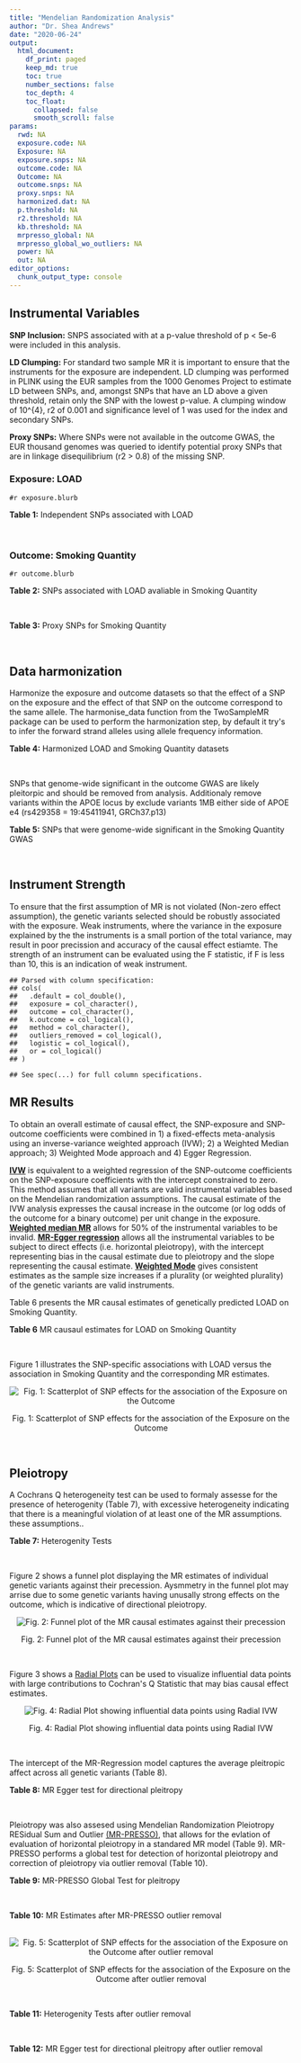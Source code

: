 ```yaml
---
title: "Mendelian Randomization Analysis"
author: "Dr. Shea Andrews"
date: "2020-06-24"
output:
  html_document:
    df_print: paged
    keep_md: true
    toc: true
    number_sections: false
    toc_depth: 4
    toc_float:
      collapsed: false
      smooth_scroll: false
params:
  rwd: NA
  exposure.code: NA
  Exposure: NA
  exposure.snps: NA
  outcome.code: NA
  Outcome: NA
  outcome.snps: NA
  proxy.snps: NA
  harmonized.dat: NA
  p.threshold: NA
  r2.threshold: NA
  kb.threshold: NA
  mrpresso_global: NA
  mrpresso_global_wo_outliers: NA
  power: NA
  out: NA
editor_options:
  chunk_output_type: console
---
```







## Instrumental Variables
**SNP Inclusion:** SNPS associated with at a p-value threshold of p < 5e-6 were included in this analysis.
<br>

**LD Clumping:** For standard two sample MR it is important to ensure that the instruments for the exposure are independent. LD clumping was performed in PLINK using the EUR samples from the 1000 Genomes Project to estimate LD between SNPs, and, amongst SNPs that have an LD above a given threshold, retain only the SNP with the lowest p-value. A clumping window of 10^{4}, r2 of 0.001 and significance level of 1 was used for the index and secondary SNPs.
<br>

**Proxy SNPs:** Where SNPs were not available in the outcome GWAS, the EUR thousand genomes was queried to identify potential proxy SNPs that are in linkage disequilibrium (r2 > 0.8) of the missing SNP.
<br>

### Exposure: LOAD
`#r exposure.blurb`
<br>

**Table 1:** Independent SNPs associated with LOAD
<div data-pagedtable="false">
  <script data-pagedtable-source type="application/json">
{"columns":[{"label":["SNP"],"name":[1],"type":["chr"],"align":["left"]},{"label":["CHROM"],"name":[2],"type":["dbl"],"align":["right"]},{"label":["POS"],"name":[3],"type":["dbl"],"align":["right"]},{"label":["REF"],"name":[4],"type":["chr"],"align":["left"]},{"label":["ALT"],"name":[5],"type":["chr"],"align":["left"]},{"label":["AF"],"name":[6],"type":["dbl"],"align":["right"]},{"label":["BETA"],"name":[7],"type":["dbl"],"align":["right"]},{"label":["SE"],"name":[8],"type":["dbl"],"align":["right"]},{"label":["Z"],"name":[9],"type":["dbl"],"align":["right"]},{"label":["P"],"name":[10],"type":["dbl"],"align":["right"]},{"label":["N"],"name":[11],"type":["dbl"],"align":["right"]},{"label":["TRAIT"],"name":[12],"type":["chr"],"align":["left"]}],"data":[{"1":"rs679515","2":"1","3":"207750568","4":"T","5":"C","6":"0.8126","7":"-0.1508","8":"0.0183","9":"-8.240440","10":"1.555000e-16","11":"63926","12":"LOAD"},{"1":"rs7584040","2":"2","3":"127863224","4":"C","5":"T","6":"0.2261","7":"0.0862","8":"0.0172","9":"5.011628","10":"5.341000e-07","11":"63926","12":"LOAD"},{"1":"rs6733839","2":"2","3":"127892810","4":"C","5":"T","6":"0.4067","7":"0.1693","8":"0.0154","9":"10.993506","10":"4.022000e-28","11":"63926","12":"LOAD"},{"1":"rs35695568","2":"2","3":"186794162","4":"G","5":"T","6":"0.0922","7":"0.1152","8":"0.0247","9":"4.663968","10":"3.200000e-06","11":"63926","12":"LOAD"},{"1":"rs10933431","2":"2","3":"233981912","4":"G","5":"C","6":"0.7774","7":"0.1001","8":"0.0194","9":"5.159794","10":"2.552000e-07","11":"63926","12":"LOAD"},{"1":"rs6805148","2":"3","3":"45101639","4":"A","5":"C","6":"0.0864","7":"-0.1293","8":"0.0257","9":"-5.031130","10":"4.774000e-07","11":"63926","12":"LOAD"},{"1":"rs28660482","2":"4","3":"66245059","4":"T","5":"A","6":"0.0243","7":"0.2220","8":"0.0475","9":"4.673684","10":"2.900000e-06","11":"63926","12":"LOAD"},{"1":"rs6822989","2":"4","3":"104176240","4":"C","5":"T","6":"0.0082","7":"0.4361","8":"0.0940","9":"4.639362","10":"3.487000e-06","11":"63926","12":"LOAD"},{"1":"rs35868327","2":"5","3":"52665230","4":"T","5":"A","6":"0.0132","7":"-0.3753","8":"0.0760","9":"-4.938158","10":"7.796000e-07","11":"63926","12":"LOAD"},{"1":"rs11168036","2":"5","3":"139707439","4":"T","5":"G","6":"0.5033","7":"-0.0754","8":"0.0143","9":"-5.272730","10":"1.432000e-07","11":"63926","12":"LOAD"},{"1":"rs34665982","2":"6","3":"32560306","4":"T","5":"C","6":"0.5213","7":"-0.0967","8":"0.0166","9":"-5.825300","10":"5.798000e-09","11":"63926","12":"LOAD"},{"1":"rs114812713","2":"6","3":"41034000","4":"G","5":"C","6":"0.0301","7":"0.2980","8":"0.0431","9":"6.914153","10":"4.467000e-12","11":"63926","12":"LOAD"},{"1":"rs1385742","2":"6","3":"47595155","4":"A","5":"T","6":"0.6344","7":"-0.0876","8":"0.0157","9":"-5.579620","10":"2.232000e-08","11":"63926","12":"LOAD"},{"1":"rs143429938","2":"7","3":"33721795","4":"C","5":"T","6":"0.0211","7":"0.3535","8":"0.0769","9":"4.596879","10":"4.253000e-06","11":"63926","12":"LOAD"},{"1":"rs9649710","2":"7","3":"50322832","4":"A","5":"G","6":"0.6331","7":"0.0676","8":"0.0148","9":"4.567570","10":"4.794000e-06","11":"63926","12":"LOAD"},{"1":"rs117240937","2":"7","3":"127426090","4":"G","5":"A","6":"0.0173","7":"-0.3122","8":"0.0672","9":"-4.645833","10":"3.350000e-06","11":"63926","12":"LOAD"},{"1":"rs11767557","2":"7","3":"143109139","4":"T","5":"C","6":"0.1968","7":"-0.1028","8":"0.0182","9":"-5.648350","10":"1.561000e-08","11":"63926","12":"LOAD"},{"1":"rs73223431","2":"8","3":"27219987","4":"C","5":"T","6":"0.3669","7":"0.0936","8":"0.0153","9":"6.117647","10":"8.342000e-10","11":"63926","12":"LOAD"},{"1":"rs867230","2":"8","3":"27468503","4":"C","5":"A","6":"0.6029","7":"0.1333","8":"0.0158","9":"8.436709","10":"3.492000e-17","11":"63926","12":"LOAD"},{"1":"rs13252043","2":"8","3":"71551628","4":"C","5":"T","6":"0.0984","7":"0.1140","8":"0.0237","9":"4.810127","10":"1.570000e-06","11":"63926","12":"LOAD"},{"1":"rs6559689","2":"9","3":"85450616","4":"C","5":"T","6":"0.0504","7":"0.1585","8":"0.0335","9":"4.731343","10":"2.169000e-06","11":"63926","12":"LOAD"},{"1":"rs12416487","2":"10","3":"11721057","4":"A","5":"T","6":"0.6519","7":"0.0850","8":"0.0154","9":"5.519480","10":"3.417000e-08","11":"63926","12":"LOAD"},{"1":"rs3740688","2":"11","3":"47380340","4":"G","5":"T","6":"0.5524","7":"0.0935","8":"0.0144","9":"6.493056","10":"9.702000e-11","11":"63926","12":"LOAD"},{"1":"rs1582763","2":"11","3":"60021948","4":"G","5":"A","6":"0.3729","7":"-0.1232","8":"0.0149","9":"-8.268456","10":"1.186000e-16","11":"63926","12":"LOAD"},{"1":"rs3851179","2":"11","3":"85868640","4":"T","5":"C","6":"0.6410","7":"0.1198","8":"0.0148","9":"8.094590","10":"5.809000e-16","11":"63926","12":"LOAD"},{"1":"rs11218343","2":"11","3":"121435587","4":"T","5":"C","6":"0.0401","7":"-0.2053","8":"0.0369","9":"-5.563690","10":"2.633000e-08","11":"63926","12":"LOAD"},{"1":"rs9787911","2":"11","3":"131769402","4":"T","5":"C","6":"0.4249","7":"0.0662","8":"0.0144","9":"4.597220","10":"4.386000e-06","11":"63926","12":"LOAD"},{"1":"rs117394726","2":"12","3":"127222883","4":"A","5":"C","6":"0.0400","7":"0.2193","8":"0.0465","9":"4.716130","10":"2.459000e-06","11":"63926","12":"LOAD"},{"1":"rs17125924","2":"14","3":"53391680","4":"A","5":"G","6":"0.0926","7":"0.1222","8":"0.0246","9":"4.967480","10":"6.621000e-07","11":"63926","12":"LOAD"},{"1":"rs12590654","2":"14","3":"92938855","4":"G","5":"A","6":"0.3353","7":"-0.0906","8":"0.0157","9":"-5.770701","10":"8.729000e-09","11":"63926","12":"LOAD"},{"1":"rs383902","2":"15","3":"59034174","4":"C","5":"T","6":"0.3274","7":"-0.0698","8":"0.0151","9":"-4.622517","10":"3.812000e-06","11":"63926","12":"LOAD"},{"1":"rs28588186","2":"16","3":"19910313","4":"C","5":"G","6":"0.1981","7":"-0.0880","8":"0.0181","9":"-4.861880","10":"1.115000e-06","11":"63926","12":"LOAD"},{"1":"rs62039712","2":"16","3":"79355857","4":"G","5":"A","6":"0.1158","7":"0.1528","8":"0.0288","9":"5.305556","10":"1.171000e-07","11":"63926","12":"LOAD"},{"1":"rs34971488","2":"16","3":"81779775","4":"G","5":"A","6":"0.2205","7":"0.0940","8":"0.0198","9":"4.747475","10":"2.067000e-06","11":"63926","12":"LOAD"},{"1":"rs2632516","2":"17","3":"56409089","4":"G","5":"C","6":"0.4402","7":"-0.0748","8":"0.0147","9":"-5.088435","10":"3.671000e-07","11":"63926","12":"LOAD"},{"1":"rs12151021","2":"19","3":"1050874","4":"A","5":"G","6":"0.6753","7":"-0.1071","8":"0.0169","9":"-6.337280","10":"2.562000e-10","11":"63926","12":"LOAD"},{"1":"rs8111708","2":"19","3":"18558876","4":"A","5":"G","6":"0.3427","7":"0.0696","8":"0.0151","9":"4.609270","10":"3.946000e-06","11":"63926","12":"LOAD"},{"1":"rs111358663","2":"19","3":"45196958","4":"T","5":"A","6":"0.0111","7":"-0.5369","8":"0.0795","9":"-6.753459","10":"1.436000e-11","11":"63926","12":"LOAD"},{"1":"rs4803765","2":"19","3":"45358448","4":"C","5":"T","6":"0.0243","7":"0.7165","8":"0.0610","9":"11.745902","10":"7.131000e-32","11":"63926","12":"LOAD"},{"1":"rs12972156","2":"19","3":"45387459","4":"C","5":"G","6":"0.2027","7":"0.9653","8":"0.0189","9":"51.074100","10":"2.225074e-308","11":"63926","12":"LOAD"},{"1":"rs117310449","2":"19","3":"45393516","4":"C","5":"T","6":"0.0130","7":"0.9879","8":"0.0691","9":"14.296671","10":"2.275000e-46","11":"63926","12":"LOAD"},{"1":"rs73033507","2":"19","3":"45431403","4":"C","5":"T","6":"0.0239","7":"-0.3620","8":"0.0657","9":"-5.509893","10":"3.646000e-08","11":"63926","12":"LOAD"},{"1":"rs114533385","2":"19","3":"45436753","4":"C","5":"T","6":"0.0210","7":"0.8281","8":"0.0661","9":"12.527988","10":"5.434000e-36","11":"63926","12":"LOAD"},{"1":"rs118004808","2":"19","3":"45439498","4":"C","5":"T","6":"0.0177","7":"-0.5523","8":"0.1015","9":"-5.441379","10":"5.274000e-08","11":"63926","12":"LOAD"},{"1":"rs139995984","2":"19","3":"45574482","4":"G","5":"C","6":"0.0155","7":"-0.5343","8":"0.0879","9":"-6.078498","10":"1.192000e-09","11":"63926","12":"LOAD"},{"1":"rs80182863","2":"19","3":"45653226","4":"C","5":"T","6":"0.0234","7":"0.2977","8":"0.0623","9":"4.778491","10":"1.750000e-06","11":"63926","12":"LOAD"},{"1":"rs6014724","2":"20","3":"54998544","4":"A","5":"G","6":"0.0920","7":"-0.1319","8":"0.0259","9":"-5.092660","10":"3.652000e-07","11":"63926","12":"LOAD"},{"1":"rs2830489","2":"21","3":"28148191","4":"C","5":"T","6":"0.2882","7":"-0.0837","8":"0.0162","9":"-5.166667","10":"2.422000e-07","11":"63926","12":"LOAD"},{"1":"rs138727474","2":"22","3":"21926584","4":"C","5":"T","6":"0.0269","7":"-0.2515","8":"0.0545","9":"-4.614679","10":"3.904000e-06","11":"63926","12":"LOAD"}],"options":{"columns":{"min":{},"max":[10]},"rows":{"min":[10],"max":[10]},"pages":{}}}
  </script>
</div>
<br>

### Outcome: Smoking Quantity
`#r outcome.blurb`
<br>

**Table 2:** SNPs associated with LOAD avaliable in Smoking Quantity
<div data-pagedtable="false">
  <script data-pagedtable-source type="application/json">
{"columns":[{"label":["SNP"],"name":[1],"type":["chr"],"align":["left"]},{"label":["CHROM"],"name":[2],"type":["dbl"],"align":["right"]},{"label":["POS"],"name":[3],"type":["dbl"],"align":["right"]},{"label":["REF"],"name":[4],"type":["chr"],"align":["left"]},{"label":["ALT"],"name":[5],"type":["chr"],"align":["left"]},{"label":["AF"],"name":[6],"type":["dbl"],"align":["right"]},{"label":["BETA"],"name":[7],"type":["dbl"],"align":["right"]},{"label":["SE"],"name":[8],"type":["dbl"],"align":["right"]},{"label":["Z"],"name":[9],"type":["dbl"],"align":["right"]},{"label":["P"],"name":[10],"type":["dbl"],"align":["right"]},{"label":["N"],"name":[11],"type":["dbl"],"align":["right"]},{"label":["TRAIT"],"name":[12],"type":["chr"],"align":["left"]}],"data":[{"1":"rs679515","2":"1","3":"207750568","4":"T","5":"C","6":"0.77687400","7":"9.154340e-04","8":"0.001727235","9":"0.530","10":"5.958e-01","11":"335394","12":"Cigarettes_Per_Day"},{"1":"rs7584040","2":"2","3":"127863224","4":"C","5":"T","6":"0.20790800","7":"1.296285e-03","8":"0.001721495","9":"0.753","10":"4.513e-01","11":"337334","12":"Cigarettes_Per_Day"},{"1":"rs6733839","2":"2","3":"127892810","4":"C","5":"T","6":"0.39480400","7":"1.879818e-04","8":"0.001724603","9":"0.109","10":"9.129e-01","11":"337334","12":"Cigarettes_Per_Day"},{"1":"rs35695568","2":"2","3":"186794162","4":"G","5":"T","6":"0.09880130","7":"1.763205e-03","8":"0.001725250","9":"1.022","10":"3.066e-01","11":"335553","12":"Cigarettes_Per_Day"},{"1":"rs10933431","2":"2","3":"233981912","4":"G","5":"C","6":"0.76053000","7":"2.016166e-03","8":"0.001720278","9":"1.172","10":"2.410e-01","11":"337334","12":"Cigarettes_Per_Day"},{"1":"rs6805148","2":"3","3":"45101639","4":"A","5":"C","6":"0.08409510","7":"-1.447550e-03","8":"0.001721221","9":"-0.841","10":"4.002e-01","11":"337334","12":"Cigarettes_Per_Day"},{"1":"rs28660482","2":"4","3":"66245059","4":"T","5":"A","6":"0.03339420","7":"-2.184423e-03","8":"0.001720018","9":"-1.270","10":"2.040e-01","11":"337334","12":"Cigarettes_Per_Day"},{"1":"rs6822989","2":"4","3":"104176240","4":"C","5":"T","6":"0.00435888","7":"3.117293e-03","8":"0.003689105","9":"0.845","10":"3.983e-01","11":"73380","12":"Cigarettes_Per_Day"},{"1":"rs35868327","2":"NA","3":"NA","4":"NA","5":"NA","6":"NA","7":"NA","8":"NA","9":"NA","10":"NA","11":"NA","12":"NA"},{"1":"rs11168036","2":"5","3":"139707439","4":"T","5":"G","6":"0.46130100","7":"2.450450e-03","8":"0.001719617","9":"1.425","10":"1.541e-01","11":"337334","12":"Cigarettes_Per_Day"},{"1":"rs34665982","2":"NA","3":"NA","4":"NA","5":"NA","6":"NA","7":"NA","8":"NA","9":"NA","10":"NA","11":"NA","12":"NA"},{"1":"rs114812713","2":"6","3":"41034000","4":"G","5":"C","6":"0.01853210","7":"1.330667e-03","8":"0.001721432","9":"0.773","10":"4.394e-01","11":"337334","12":"Cigarettes_Per_Day"},{"1":"rs1385742","2":"6","3":"47595155","4":"A","5":"T","6":"0.65556000","7":"2.352640e-03","8":"0.001719764","9":"1.368","10":"1.713e-01","11":"337334","12":"Cigarettes_Per_Day"},{"1":"rs143429938","2":"7","3":"33721795","4":"C","5":"T","6":"0.02530030","7":"-2.215322e-03","8":"0.001719970","9":"-1.288","10":"1.976e-01","11":"337334","12":"Cigarettes_Per_Day"},{"1":"rs9649710","2":"7","3":"50322832","4":"A","5":"G","6":"0.64184500","7":"2.851880e-03","8":"0.001719033","9":"1.659","10":"9.706e-02","11":"337334","12":"Cigarettes_Per_Day"},{"1":"rs117240937","2":"7","3":"127426090","4":"G","5":"A","6":"0.01136780","7":"6.272544e-04","8":"0.001966315","9":"0.319","10":"7.496e-01","11":"259124","12":"Cigarettes_Per_Day"},{"1":"rs11767557","2":"7","3":"143109139","4":"T","5":"C","6":"0.20315900","7":"-9.730040e-04","8":"0.001722130","9":"-0.565","10":"5.718e-01","11":"337334","12":"Cigarettes_Per_Day"},{"1":"rs73223431","2":"8","3":"27219987","4":"C","5":"T","6":"0.29417100","7":"-5.571581e-03","8":"0.001715388","9":"-3.248","10":"1.164e-03","11":"337334","12":"Cigarettes_Per_Day"},{"1":"rs867230","2":"8","3":"27468503","4":"C","5":"A","6":"0.60841800","7":"5.853381e-03","8":"0.001715025","9":"3.413","10":"6.428e-04","11":"337334","12":"Cigarettes_Per_Day"},{"1":"rs13252043","2":"8","3":"71551628","4":"C","5":"T","6":"0.06706630","7":"1.522795e-03","8":"0.003696104","9":"0.412","10":"6.802e-01","11":"73380","12":"Cigarettes_Per_Day"},{"1":"rs6559689","2":"9","3":"85450616","4":"C","5":"T","6":"0.05986940","7":"6.805093e-04","8":"0.001722808","9":"0.395","10":"6.929e-01","11":"337334","12":"Cigarettes_Per_Day"},{"1":"rs12416487","2":"10","3":"11721057","4":"A","5":"T","6":"0.66439400","7":"6.460860e-04","8":"0.001722896","9":"0.375","10":"7.075e-01","11":"337334","12":"Cigarettes_Per_Day"},{"1":"rs3740688","2":"11","3":"47380340","4":"G","5":"T","6":"0.52621000","7":"-2.510275e-03","8":"0.001724090","9":"-1.456","10":"1.453e-01","11":"335553","12":"Cigarettes_Per_Day"},{"1":"rs1582763","2":"11","3":"60021948","4":"G","5":"A","6":"0.32763000","7":"9.093570e-04","8":"0.001722267","9":"0.528","10":"5.972e-01","11":"337334","12":"Cigarettes_Per_Day"},{"1":"rs3851179","2":"11","3":"85868640","4":"T","5":"C","6":"0.66715100","7":"-2.810720e-03","8":"0.001719093","9":"-1.635","10":"1.021e-01","11":"337334","12":"Cigarettes_Per_Day"},{"1":"rs11218343","2":"11","3":"121435587","4":"T","5":"C","6":"0.03449530","7":"9.162400e-04","8":"0.001722255","9":"0.532","10":"5.950e-01","11":"337334","12":"Cigarettes_Per_Day"},{"1":"rs9787911","2":"11","3":"131769402","4":"T","5":"C","6":"0.44202100","7":"2.707800e-03","8":"0.001719241","9":"1.575","10":"1.153e-01","11":"337334","12":"Cigarettes_Per_Day"},{"1":"rs117394726","2":"12","3":"127222883","4":"A","5":"C","6":"0.04818840","7":"-4.560450e-04","8":"0.001740629","9":"-0.262","10":"7.932e-01","11":"330721","12":"Cigarettes_Per_Day"},{"1":"rs17125924","2":"14","3":"53391680","4":"A","5":"G","6":"0.09941940","7":"-7.751590e-04","8":"0.001722575","9":"-0.450","10":"6.528e-01","11":"337334","12":"Cigarettes_Per_Day"},{"1":"rs12590654","2":"14","3":"92938855","4":"G","5":"A","6":"0.34703500","7":"9.506429e-04","8":"0.001722179","9":"0.552","10":"5.809e-01","11":"337334","12":"Cigarettes_Per_Day"},{"1":"rs383902","2":"15","3":"59034174","4":"C","5":"T","6":"0.34282100","7":"-6.851578e-03","8":"0.001713751","9":"-3.998","10":"6.375e-05","11":"337334","12":"Cigarettes_Per_Day"},{"1":"rs28588186","2":"16","3":"19910313","4":"C","5":"G","6":"0.17842800","7":"-1.947930e-03","8":"0.001725360","9":"-1.129","10":"2.587e-01","11":"335394","12":"Cigarettes_Per_Day"},{"1":"rs62039712","2":"16","3":"79355857","4":"G","5":"A","6":"0.09422940","7":"2.593813e-04","8":"0.001729209","9":"0.150","10":"8.805e-01","11":"335394","12":"Cigarettes_Per_Day"},{"1":"rs34971488","2":"16","3":"81779775","4":"G","5":"A","6":"0.24727300","7":"1.141395e-03","8":"0.001726770","9":"0.661","10":"5.088e-01","11":"335394","12":"Cigarettes_Per_Day"},{"1":"rs2632516","2":"17","3":"56409089","4":"G","5":"C","6":"0.46395600","7":"4.222477e-03","8":"0.001717152","9":"2.459","10":"1.394e-02","11":"337334","12":"Cigarettes_Per_Day"},{"1":"rs12151021","2":"19","3":"1050874","4":"A","5":"G","6":"0.67926600","7":"7.355800e-04","8":"0.001722671","9":"0.427","10":"6.695e-01","11":"337334","12":"Cigarettes_Per_Day"},{"1":"rs8111708","2":"19","3":"18558876","4":"A","5":"G","6":"0.36110100","7":"-1.224080e-03","8":"0.001721630","9":"-0.711","10":"4.769e-01","11":"337334","12":"Cigarettes_Per_Day"},{"1":"rs111358663","2":"19","3":"45196958","4":"T","5":"A","6":"0.01463510","7":"-3.490246e-06","8":"0.001745123","9":"-0.002","10":"9.982e-01","11":"330721","12":"Cigarettes_Per_Day"},{"1":"rs4803765","2":"19","3":"45358448","4":"C","5":"T","6":"0.01856760","7":"1.378942e-03","8":"0.003696895","9":"0.373","10":"7.089e-01","11":"73380","12":"Cigarettes_Per_Day"},{"1":"rs12972156","2":"19","3":"45387459","4":"C","5":"G","6":"0.15468800","7":"-2.928700e-03","8":"0.001736039","9":"-1.687","10":"9.168e-02","11":"330721","12":"Cigarettes_Per_Day"},{"1":"rs117310449","2":"19","3":"45393516","4":"C","5":"T","6":"0.01178820","7":"-3.313057e-03","8":"0.001735493","9":"-1.909","10":"5.632e-02","11":"330721","12":"Cigarettes_Per_Day"},{"1":"rs73033507","2":"19","3":"45431403","4":"C","5":"T","6":"0.03120440","7":"-2.251207e-03","8":"0.001737043","9":"-1.296","10":"1.949e-01","11":"330721","12":"Cigarettes_Per_Day"},{"1":"rs114533385","2":"19","3":"45436753","4":"C","5":"T","6":"0.00751466","7":"7.689712e-04","8":"0.001739754","9":"0.442","10":"6.586e-01","11":"330721","12":"Cigarettes_Per_Day"},{"1":"rs118004808","2":"19","3":"45439498","4":"C","5":"T","6":"0.01943330","7":"2.333615e-03","8":"0.001969295","9":"1.185","10":"2.360e-01","11":"257341","12":"Cigarettes_Per_Day"},{"1":"rs139995984","2":"19","3":"45574482","4":"G","5":"C","6":"0.01251360","7":"-2.087927e-03","8":"0.001969742","9":"-1.060","10":"2.890e-01","11":"257341","12":"Cigarettes_Per_Day"},{"1":"rs80182863","2":"19","3":"45653226","4":"C","5":"T","6":"0.03095410","7":"-4.160430e-04","8":"0.001740766","9":"-0.239","10":"8.109e-01","11":"330721","12":"Cigarettes_Per_Day"},{"1":"rs6014724","2":"20","3":"54998544","4":"A","5":"G","6":"0.08865120","7":"2.486490e-03","8":"0.001719564","9":"1.446","10":"1.481e-01","11":"337334","12":"Cigarettes_Per_Day"},{"1":"rs2830489","2":"21","3":"28148191","4":"C","5":"T","6":"0.32482700","7":"-1.447547e-03","8":"0.001721221","9":"-0.841","10":"4.002e-01","11":"337334","12":"Cigarettes_Per_Day"},{"1":"rs138727474","2":"22","3":"21926584","4":"C","5":"T","6":"0.02902620","7":"4.704902e-04","8":"0.001723407","9":"0.273","10":"7.851e-01","11":"337334","12":"Cigarettes_Per_Day"}],"options":{"columns":{"min":{},"max":[10]},"rows":{"min":[10],"max":[10]},"pages":{}}}
  </script>
</div>
<br>

**Table 3:** Proxy SNPs for Smoking Quantity
<div data-pagedtable="false">
  <script data-pagedtable-source type="application/json">
{"columns":[{"label":["target_snp"],"name":[1],"type":["chr"],"align":["left"]},{"label":["proxy_snp"],"name":[2],"type":["chr"],"align":["left"]},{"label":["ld.r2"],"name":[3],"type":["dbl"],"align":["right"]},{"label":["Dprime"],"name":[4],"type":["dbl"],"align":["right"]},{"label":["PHASE"],"name":[5],"type":["chr"],"align":["left"]},{"label":["X12"],"name":[6],"type":["lgl"],"align":["right"]},{"label":["CHROM"],"name":[7],"type":["dbl"],"align":["right"]},{"label":["POS"],"name":[8],"type":["dbl"],"align":["right"]},{"label":["REF.proxy"],"name":[9],"type":["chr"],"align":["left"]},{"label":["ALT.proxy"],"name":[10],"type":["chr"],"align":["left"]},{"label":["AF"],"name":[11],"type":["dbl"],"align":["right"]},{"label":["BETA"],"name":[12],"type":["dbl"],"align":["right"]},{"label":["SE"],"name":[13],"type":["dbl"],"align":["right"]},{"label":["Z"],"name":[14],"type":["dbl"],"align":["right"]},{"label":["P"],"name":[15],"type":["dbl"],"align":["right"]},{"label":["N"],"name":[16],"type":["dbl"],"align":["right"]},{"label":["TRAIT"],"name":[17],"type":["chr"],"align":["left"]},{"label":["ref"],"name":[18],"type":["chr"],"align":["left"]},{"label":["ref.proxy"],"name":[19],"type":["chr"],"align":["left"]},{"label":["alt"],"name":[20],"type":["lgl"],"align":["right"]},{"label":["alt.proxy"],"name":[21],"type":["chr"],"align":["left"]},{"label":["ALT"],"name":[22],"type":["chr"],"align":["left"]},{"label":["REF"],"name":[23],"type":["lgl"],"align":["right"]},{"label":["proxy.outcome"],"name":[24],"type":["lgl"],"align":["right"]}],"data":[{"1":"rs35868327","2":"rs13182752","3":"1","4":"1","5":"GA/TG","6":"NA","7":"5","8":"52672171","9":"G","10":"A","11":"0.0161583","12":"-0.001246429","13":"0.001721587","14":"-0.724","15":"0.4688","16":"337334","17":"Cigarettes_Per_Day","18":"G","19":"A","20":"TRUE","21":"G","22":"G","23":"TRUE","24":"TRUE"},{"1":"rs34665982","2":"NA","3":"NA","4":"NA","5":"NA","6":"NA","7":"NA","8":"NA","9":"NA","10":"NA","11":"NA","12":"NA","13":"NA","14":"NA","15":"NA","16":"NA","17":"NA","18":"NA","19":"NA","20":"NA","21":"NA","22":"NA","23":"NA","24":"NA"}],"options":{"columns":{"min":{},"max":[10]},"rows":{"min":[10],"max":[10]},"pages":{}}}
  </script>
</div>
<br>

## Data harmonization
Harmonize the exposure and outcome datasets so that the effect of a SNP on the exposure and the effect of that SNP on the outcome correspond to the same allele. The harmonise_data function from the TwoSampleMR package can be used to perform the harmonization step, by default it try's to infer the forward strand alleles using allele frequency information.
<br>

**Table 4:** Harmonized LOAD and Smoking Quantity datasets
<div data-pagedtable="false">
  <script data-pagedtable-source type="application/json">
{"columns":[{"label":["SNP"],"name":[1],"type":["chr"],"align":["left"]},{"label":["effect_allele.exposure"],"name":[2],"type":["chr"],"align":["left"]},{"label":["other_allele.exposure"],"name":[3],"type":["chr"],"align":["left"]},{"label":["effect_allele.outcome"],"name":[4],"type":["chr"],"align":["left"]},{"label":["other_allele.outcome"],"name":[5],"type":["chr"],"align":["left"]},{"label":["beta.exposure"],"name":[6],"type":["dbl"],"align":["right"]},{"label":["beta.outcome"],"name":[7],"type":["dbl"],"align":["right"]},{"label":["eaf.exposure"],"name":[8],"type":["dbl"],"align":["right"]},{"label":["eaf.outcome"],"name":[9],"type":["dbl"],"align":["right"]},{"label":["remove"],"name":[10],"type":["lgl"],"align":["right"]},{"label":["palindromic"],"name":[11],"type":["lgl"],"align":["right"]},{"label":["ambiguous"],"name":[12],"type":["lgl"],"align":["right"]},{"label":["id.outcome"],"name":[13],"type":["chr"],"align":["left"]},{"label":["chr.outcome"],"name":[14],"type":["dbl"],"align":["right"]},{"label":["pos.outcome"],"name":[15],"type":["dbl"],"align":["right"]},{"label":["se.outcome"],"name":[16],"type":["dbl"],"align":["right"]},{"label":["z.outcome"],"name":[17],"type":["dbl"],"align":["right"]},{"label":["pval.outcome"],"name":[18],"type":["dbl"],"align":["right"]},{"label":["samplesize.outcome"],"name":[19],"type":["dbl"],"align":["right"]},{"label":["outcome"],"name":[20],"type":["chr"],"align":["left"]},{"label":["mr_keep.outcome"],"name":[21],"type":["lgl"],"align":["right"]},{"label":["pval_origin.outcome"],"name":[22],"type":["chr"],"align":["left"]},{"label":["proxy.outcome"],"name":[23],"type":["lgl"],"align":["right"]},{"label":["target_snp.outcome"],"name":[24],"type":["chr"],"align":["left"]},{"label":["proxy_snp.outcome"],"name":[25],"type":["chr"],"align":["left"]},{"label":["target_a1.outcome"],"name":[26],"type":["chr"],"align":["left"]},{"label":["target_a2.outcome"],"name":[27],"type":["lgl"],"align":["right"]},{"label":["proxy_a1.outcome"],"name":[28],"type":["chr"],"align":["left"]},{"label":["proxy_a2.outcome"],"name":[29],"type":["chr"],"align":["left"]},{"label":["chr.exposure"],"name":[30],"type":["dbl"],"align":["right"]},{"label":["pos.exposure"],"name":[31],"type":["dbl"],"align":["right"]},{"label":["se.exposure"],"name":[32],"type":["dbl"],"align":["right"]},{"label":["z.exposure"],"name":[33],"type":["dbl"],"align":["right"]},{"label":["pval.exposure"],"name":[34],"type":["dbl"],"align":["right"]},{"label":["samplesize.exposure"],"name":[35],"type":["dbl"],"align":["right"]},{"label":["exposure"],"name":[36],"type":["chr"],"align":["left"]},{"label":["mr_keep.exposure"],"name":[37],"type":["lgl"],"align":["right"]},{"label":["pval_origin.exposure"],"name":[38],"type":["chr"],"align":["left"]},{"label":["id.exposure"],"name":[39],"type":["chr"],"align":["left"]},{"label":["action"],"name":[40],"type":["dbl"],"align":["right"]},{"label":["mr_keep"],"name":[41],"type":["lgl"],"align":["right"]},{"label":["pleitropy_keep"],"name":[42],"type":["lgl"],"align":["right"]},{"label":["pt"],"name":[43],"type":["dbl"],"align":["right"]},{"label":["mrpresso_RSSobs"],"name":[44],"type":["dbl"],"align":["right"]},{"label":["mrpresso_pval"],"name":[45],"type":["chr"],"align":["left"]},{"label":["mrpresso_keep"],"name":[46],"type":["lgl"],"align":["right"]}],"data":[{"1":"rs10933431","2":"C","3":"G","4":"C","5":"G","6":"0.1001","7":"2.016166e-03","8":"0.7774","9":"0.76053000","10":"FALSE","11":"TRUE","12":"FALSE","13":"hQ8XYJ","14":"2","15":"233981912","16":"0.001720278","17":"1.172","18":"2.410e-01","19":"337334","20":"Liu2019smkcpd23andMe","21":"TRUE","22":"reported","23":"NA","24":"NA","25":"NA","26":"NA","27":"NA","28":"NA","29":"NA","30":"2","31":"233981912","32":"0.0194","33":"5.159794","34":"2.552e-07","35":"63926","36":"Kunkle2019load","37":"TRUE","38":"reported","39":"leeb17","40":"2","41":"TRUE","42":"TRUE","43":"5e-06","44":"4.365313e-06","45":"1","46":"TRUE"},{"1":"rs111358663","2":"A","3":"T","4":"A","5":"T","6":"-0.5369","7":"-3.490246e-06","8":"0.0111","9":"0.01463510","10":"FALSE","11":"TRUE","12":"FALSE","13":"hQ8XYJ","14":"19","15":"45196958","16":"0.001745123","17":"-0.002","18":"9.982e-01","19":"330721","20":"Liu2019smkcpd23andMe","21":"TRUE","22":"reported","23":"NA","24":"NA","25":"NA","26":"NA","27":"NA","28":"NA","29":"NA","30":"19","31":"45196958","32":"0.0795","33":"-6.753459","34":"1.436e-11","35":"63926","36":"Kunkle2019load","37":"TRUE","38":"reported","39":"leeb17","40":"2","41":"TRUE","42":"FALSE","43":"5e-06","44":"NA","45":"NA","46":"NA"},{"1":"rs11168036","2":"G","3":"T","4":"G","5":"T","6":"-0.0754","7":"2.450450e-03","8":"0.5033","9":"0.46130100","10":"FALSE","11":"FALSE","12":"FALSE","13":"hQ8XYJ","14":"5","15":"139707439","16":"0.001719617","17":"1.425","18":"1.541e-01","19":"337334","20":"Liu2019smkcpd23andMe","21":"TRUE","22":"reported","23":"NA","24":"NA","25":"NA","26":"NA","27":"NA","28":"NA","29":"NA","30":"5","31":"139707439","32":"0.0143","33":"-5.272730","34":"1.432e-07","35":"63926","36":"Kunkle2019load","37":"TRUE","38":"reported","39":"leeb17","40":"2","41":"TRUE","42":"TRUE","43":"5e-06","44":"5.901644e-06","45":"1","46":"TRUE"},{"1":"rs11218343","2":"C","3":"T","4":"C","5":"T","6":"-0.2053","7":"9.162400e-04","8":"0.0401","9":"0.03449530","10":"FALSE","11":"FALSE","12":"FALSE","13":"hQ8XYJ","14":"11","15":"121435587","16":"0.001722255","17":"0.532","18":"5.950e-01","19":"337334","20":"Liu2019smkcpd23andMe","21":"TRUE","22":"reported","23":"NA","24":"NA","25":"NA","26":"NA","27":"NA","28":"NA","29":"NA","30":"11","31":"121435587","32":"0.0369","33":"-5.563690","34":"2.633e-08","35":"63926","36":"Kunkle2019load","37":"TRUE","38":"reported","39":"leeb17","40":"2","41":"TRUE","42":"TRUE","43":"5e-06","44":"7.342700e-07","45":"1","46":"TRUE"},{"1":"rs114533385","2":"T","3":"C","4":"T","5":"C","6":"0.8281","7":"7.689712e-04","8":"0.0210","9":"0.00751466","10":"FALSE","11":"FALSE","12":"FALSE","13":"hQ8XYJ","14":"19","15":"45436753","16":"0.001739754","17":"0.442","18":"6.586e-01","19":"330721","20":"Liu2019smkcpd23andMe","21":"TRUE","22":"reported","23":"NA","24":"NA","25":"NA","26":"NA","27":"NA","28":"NA","29":"NA","30":"19","31":"45436753","32":"0.0661","33":"12.527988","34":"5.434e-36","35":"63926","36":"Kunkle2019load","37":"TRUE","38":"reported","39":"leeb17","40":"2","41":"TRUE","42":"FALSE","43":"5e-06","44":"NA","45":"NA","46":"NA"},{"1":"rs114812713","2":"C","3":"G","4":"C","5":"G","6":"0.2980","7":"1.330667e-03","8":"0.0301","9":"0.01853210","10":"FALSE","11":"TRUE","12":"FALSE","13":"hQ8XYJ","14":"6","15":"41034000","16":"0.001721432","17":"0.773","18":"4.394e-01","19":"337334","20":"Liu2019smkcpd23andMe","21":"TRUE","22":"reported","23":"NA","24":"NA","25":"NA","26":"NA","27":"NA","28":"NA","29":"NA","30":"6","31":"41034000","32":"0.0431","33":"6.914153","34":"4.467e-12","35":"63926","36":"Kunkle2019load","37":"TRUE","38":"reported","39":"leeb17","40":"2","41":"TRUE","42":"TRUE","43":"5e-06","44":"2.704114e-06","45":"1","46":"TRUE"},{"1":"rs117240937","2":"A","3":"G","4":"A","5":"G","6":"-0.3122","7":"6.272544e-04","8":"0.0173","9":"0.01136780","10":"FALSE","11":"FALSE","12":"FALSE","13":"hQ8XYJ","14":"7","15":"127426090","16":"0.001966315","17":"0.319","18":"7.496e-01","19":"259124","20":"Liu2019smkcpd23andMe","21":"TRUE","22":"reported","23":"NA","24":"NA","25":"NA","26":"NA","27":"NA","28":"NA","29":"NA","30":"7","31":"127426090","32":"0.0672","33":"-4.645833","34":"3.350e-06","35":"63926","36":"Kunkle2019load","37":"TRUE","38":"reported","39":"leeb17","40":"2","41":"TRUE","42":"TRUE","43":"5e-06","44":"2.688394e-07","45":"1","46":"TRUE"},{"1":"rs117310449","2":"T","3":"C","4":"T","5":"C","6":"0.9879","7":"-3.313057e-03","8":"0.0130","9":"0.01178820","10":"FALSE","11":"FALSE","12":"FALSE","13":"hQ8XYJ","14":"19","15":"45393516","16":"0.001735493","17":"-1.909","18":"5.632e-02","19":"330721","20":"Liu2019smkcpd23andMe","21":"TRUE","22":"reported","23":"NA","24":"NA","25":"NA","26":"NA","27":"NA","28":"NA","29":"NA","30":"19","31":"45393516","32":"0.0691","33":"14.296671","34":"2.275e-46","35":"63926","36":"Kunkle2019load","37":"TRUE","38":"reported","39":"leeb17","40":"2","41":"TRUE","42":"FALSE","43":"5e-06","44":"NA","45":"NA","46":"NA"},{"1":"rs117394726","2":"C","3":"A","4":"C","5":"A","6":"0.2193","7":"-4.560450e-04","8":"0.0400","9":"0.04818840","10":"FALSE","11":"FALSE","12":"FALSE","13":"hQ8XYJ","14":"12","15":"127222883","16":"0.001740629","17":"-0.262","18":"7.932e-01","19":"330721","20":"Liu2019smkcpd23andMe","21":"TRUE","22":"reported","23":"NA","24":"NA","25":"NA","26":"NA","27":"NA","28":"NA","29":"NA","30":"12","31":"127222883","32":"0.0465","33":"4.716130","34":"2.459e-06","35":"63926","36":"Kunkle2019load","37":"TRUE","38":"reported","39":"leeb17","40":"2","41":"TRUE","42":"TRUE","43":"5e-06","44":"1.356539e-07","45":"1","46":"TRUE"},{"1":"rs11767557","2":"C","3":"T","4":"C","5":"T","6":"-0.1028","7":"-9.730040e-04","8":"0.1968","9":"0.20315900","10":"FALSE","11":"FALSE","12":"FALSE","13":"hQ8XYJ","14":"7","15":"143109139","16":"0.001722130","17":"-0.565","18":"5.718e-01","19":"337334","20":"Liu2019smkcpd23andMe","21":"TRUE","22":"reported","23":"NA","24":"NA","25":"NA","26":"NA","27":"NA","28":"NA","29":"NA","30":"7","31":"143109139","32":"0.0182","33":"-5.648350","34":"1.561e-08","35":"63926","36":"Kunkle2019load","37":"TRUE","38":"reported","39":"leeb17","40":"2","41":"TRUE","42":"TRUE","43":"5e-06","44":"1.073288e-06","45":"1","46":"TRUE"},{"1":"rs118004808","2":"T","3":"C","4":"T","5":"C","6":"-0.5523","7":"2.333615e-03","8":"0.0177","9":"0.01943330","10":"FALSE","11":"FALSE","12":"FALSE","13":"hQ8XYJ","14":"19","15":"45439498","16":"0.001969295","17":"1.185","18":"2.360e-01","19":"257341","20":"Liu2019smkcpd23andMe","21":"TRUE","22":"reported","23":"NA","24":"NA","25":"NA","26":"NA","27":"NA","28":"NA","29":"NA","30":"19","31":"45439498","32":"0.1015","33":"-5.441379","34":"5.274e-08","35":"63926","36":"Kunkle2019load","37":"TRUE","38":"reported","39":"leeb17","40":"2","41":"TRUE","42":"FALSE","43":"5e-06","44":"NA","45":"NA","46":"NA"},{"1":"rs12151021","2":"G","3":"A","4":"G","5":"A","6":"-0.1071","7":"7.355800e-04","8":"0.6753","9":"0.67926600","10":"FALSE","11":"FALSE","12":"FALSE","13":"hQ8XYJ","14":"19","15":"1050874","16":"0.001722671","17":"0.427","18":"6.695e-01","19":"337334","20":"Liu2019smkcpd23andMe","21":"TRUE","22":"reported","23":"NA","24":"NA","25":"NA","26":"NA","27":"NA","28":"NA","29":"NA","30":"19","31":"1050874","32":"0.0169","33":"-6.337280","34":"2.562e-10","35":"63926","36":"Kunkle2019load","37":"TRUE","38":"reported","39":"leeb17","40":"2","41":"TRUE","42":"TRUE","43":"5e-06","44":"4.790328e-07","45":"1","46":"TRUE"},{"1":"rs12416487","2":"T","3":"A","4":"T","5":"A","6":"0.0850","7":"6.460860e-04","8":"0.6519","9":"0.66439400","10":"FALSE","11":"TRUE","12":"FALSE","13":"hQ8XYJ","14":"10","15":"11721057","16":"0.001722896","17":"0.375","18":"7.075e-01","19":"337334","20":"Liu2019smkcpd23andMe","21":"TRUE","22":"reported","23":"NA","24":"NA","25":"NA","26":"NA","27":"NA","28":"NA","29":"NA","30":"10","31":"11721057","32":"0.0154","33":"5.519480","34":"3.417e-08","35":"63926","36":"Kunkle2019load","37":"TRUE","38":"reported","39":"leeb17","40":"2","41":"TRUE","42":"TRUE","43":"5e-06","44":"4.809880e-07","45":"1","46":"TRUE"},{"1":"rs12590654","2":"A","3":"G","4":"A","5":"G","6":"-0.0906","7":"9.506429e-04","8":"0.3353","9":"0.34703500","10":"FALSE","11":"FALSE","12":"FALSE","13":"hQ8XYJ","14":"14","15":"92938855","16":"0.001722179","17":"0.552","18":"5.809e-01","19":"337334","20":"Liu2019smkcpd23andMe","21":"TRUE","22":"reported","23":"NA","24":"NA","25":"NA","26":"NA","27":"NA","28":"NA","29":"NA","30":"14","31":"92938855","32":"0.0157","33":"-5.770701","34":"8.729e-09","35":"63926","36":"Kunkle2019load","37":"TRUE","38":"reported","39":"leeb17","40":"2","41":"TRUE","42":"TRUE","43":"5e-06","44":"8.368473e-07","45":"1","46":"TRUE"},{"1":"rs12972156","2":"G","3":"C","4":"G","5":"C","6":"0.9653","7":"-2.928700e-03","8":"0.2027","9":"0.15468800","10":"FALSE","11":"TRUE","12":"FALSE","13":"hQ8XYJ","14":"19","15":"45387459","16":"0.001736039","17":"-1.687","18":"9.168e-02","19":"330721","20":"Liu2019smkcpd23andMe","21":"TRUE","22":"reported","23":"NA","24":"NA","25":"NA","26":"NA","27":"NA","28":"NA","29":"NA","30":"19","31":"45387459","32":"0.0189","33":"51.074100","34":"1.000e-200","35":"63926","36":"Kunkle2019load","37":"TRUE","38":"reported","39":"leeb17","40":"2","41":"TRUE","42":"FALSE","43":"5e-06","44":"NA","45":"NA","46":"NA"},{"1":"rs13252043","2":"T","3":"C","4":"T","5":"C","6":"0.1140","7":"1.522795e-03","8":"0.0984","9":"0.06706630","10":"FALSE","11":"FALSE","12":"FALSE","13":"hQ8XYJ","14":"8","15":"71551628","16":"0.003696104","17":"0.412","18":"6.802e-01","19":"73380","20":"Liu2019smkcpd23andMe","21":"TRUE","22":"reported","23":"NA","24":"NA","25":"NA","26":"NA","27":"NA","28":"NA","29":"NA","30":"8","31":"71551628","32":"0.0237","33":"4.810127","34":"1.570e-06","35":"63926","36":"Kunkle2019load","37":"TRUE","38":"reported","39":"leeb17","40":"2","41":"TRUE","42":"TRUE","43":"5e-06","44":"2.508598e-06","45":"1","46":"TRUE"},{"1":"rs1385742","2":"T","3":"A","4":"T","5":"A","6":"-0.0876","7":"2.352640e-03","8":"0.6344","9":"0.65556000","10":"FALSE","11":"TRUE","12":"FALSE","13":"hQ8XYJ","14":"6","15":"47595155","16":"0.001719764","17":"1.368","18":"1.713e-01","19":"337334","20":"Liu2019smkcpd23andMe","21":"TRUE","22":"reported","23":"NA","24":"NA","25":"NA","26":"NA","27":"NA","28":"NA","29":"NA","30":"6","31":"47595155","32":"0.0157","33":"-5.579620","34":"2.232e-08","35":"63926","36":"Kunkle2019load","37":"TRUE","38":"reported","39":"leeb17","40":"2","41":"TRUE","42":"TRUE","43":"5e-06","44":"5.429876e-06","45":"1","46":"TRUE"},{"1":"rs138727474","2":"T","3":"C","4":"T","5":"C","6":"-0.2515","7":"4.704902e-04","8":"0.0269","9":"0.02902620","10":"FALSE","11":"FALSE","12":"FALSE","13":"hQ8XYJ","14":"22","15":"21926584","16":"0.001723407","17":"0.273","18":"7.851e-01","19":"337334","20":"Liu2019smkcpd23andMe","21":"TRUE","22":"reported","23":"NA","24":"NA","25":"NA","26":"NA","27":"NA","28":"NA","29":"NA","30":"22","31":"21926584","32":"0.0545","33":"-4.614679","34":"3.904e-06","35":"63926","36":"Kunkle2019load","37":"TRUE","38":"reported","39":"leeb17","40":"2","41":"TRUE","42":"TRUE","43":"5e-06","44":"1.400043e-07","45":"1","46":"TRUE"},{"1":"rs139995984","2":"C","3":"G","4":"C","5":"G","6":"-0.5343","7":"-2.087927e-03","8":"0.0155","9":"0.01251360","10":"FALSE","11":"TRUE","12":"FALSE","13":"hQ8XYJ","14":"19","15":"45574482","16":"0.001969742","17":"-1.060","18":"2.890e-01","19":"257341","20":"Liu2019smkcpd23andMe","21":"TRUE","22":"reported","23":"NA","24":"NA","25":"NA","26":"NA","27":"NA","28":"NA","29":"NA","30":"19","31":"45574482","32":"0.0879","33":"-6.078498","34":"1.192e-09","35":"63926","36":"Kunkle2019load","37":"TRUE","38":"reported","39":"leeb17","40":"2","41":"TRUE","42":"FALSE","43":"5e-06","44":"NA","45":"NA","46":"NA"},{"1":"rs143429938","2":"T","3":"C","4":"T","5":"C","6":"0.3535","7":"-2.215322e-03","8":"0.0211","9":"0.02530030","10":"FALSE","11":"FALSE","12":"FALSE","13":"hQ8XYJ","14":"7","15":"33721795","16":"0.001719970","17":"-1.288","18":"1.976e-01","19":"337334","20":"Liu2019smkcpd23andMe","21":"TRUE","22":"reported","23":"NA","24":"NA","25":"NA","26":"NA","27":"NA","28":"NA","29":"NA","30":"7","31":"33721795","32":"0.0769","33":"4.596879","34":"4.253e-06","35":"63926","36":"Kunkle2019load","37":"TRUE","38":"reported","39":"leeb17","40":"2","41":"TRUE","42":"TRUE","43":"5e-06","44":"5.684624e-06","45":"1","46":"TRUE"},{"1":"rs1582763","2":"A","3":"G","4":"A","5":"G","6":"-0.1232","7":"9.093570e-04","8":"0.3729","9":"0.32763000","10":"FALSE","11":"FALSE","12":"FALSE","13":"hQ8XYJ","14":"11","15":"60021948","16":"0.001722267","17":"0.528","18":"5.972e-01","19":"337334","20":"Liu2019smkcpd23andMe","21":"TRUE","22":"reported","23":"NA","24":"NA","25":"NA","26":"NA","27":"NA","28":"NA","29":"NA","30":"11","31":"60021948","32":"0.0149","33":"-8.268456","34":"1.186e-16","35":"63926","36":"Kunkle2019load","37":"TRUE","38":"reported","39":"leeb17","40":"2","41":"TRUE","42":"TRUE","43":"5e-06","44":"7.463805e-07","45":"1","46":"TRUE"},{"1":"rs17125924","2":"G","3":"A","4":"G","5":"A","6":"0.1222","7":"-7.751590e-04","8":"0.0926","9":"0.09941940","10":"FALSE","11":"FALSE","12":"FALSE","13":"hQ8XYJ","14":"14","15":"53391680","16":"0.001722575","17":"-0.450","18":"6.528e-01","19":"337334","20":"Liu2019smkcpd23andMe","21":"TRUE","22":"reported","23":"NA","24":"NA","25":"NA","26":"NA","27":"NA","28":"NA","29":"NA","30":"14","31":"53391680","32":"0.0246","33":"4.967480","34":"6.621e-07","35":"63926","36":"Kunkle2019load","37":"TRUE","38":"reported","39":"leeb17","40":"2","41":"TRUE","42":"TRUE","43":"5e-06","44":"5.294685e-07","45":"1","46":"TRUE"},{"1":"rs2632516","2":"C","3":"G","4":"C","5":"G","6":"-0.0748","7":"4.222477e-03","8":"0.4402","9":"0.46395600","10":"FALSE","11":"TRUE","12":"TRUE","13":"hQ8XYJ","14":"17","15":"56409089","16":"0.001717152","17":"2.459","18":"1.394e-02","19":"337334","20":"Liu2019smkcpd23andMe","21":"TRUE","22":"reported","23":"NA","24":"NA","25":"NA","26":"NA","27":"NA","28":"NA","29":"NA","30":"17","31":"56409089","32":"0.0147","33":"-5.088435","34":"3.671e-07","35":"63926","36":"Kunkle2019load","37":"TRUE","38":"reported","39":"leeb17","40":"2","41":"FALSE","42":"TRUE","43":"5e-06","44":"NA","45":"NA","46":"NA"},{"1":"rs2830489","2":"T","3":"C","4":"T","5":"C","6":"-0.0837","7":"-1.447547e-03","8":"0.2882","9":"0.32482700","10":"FALSE","11":"FALSE","12":"FALSE","13":"hQ8XYJ","14":"21","15":"28148191","16":"0.001721221","17":"-0.841","18":"4.002e-01","19":"337334","20":"Liu2019smkcpd23andMe","21":"TRUE","22":"reported","23":"NA","24":"NA","25":"NA","26":"NA","27":"NA","28":"NA","29":"NA","30":"21","31":"28148191","32":"0.0162","33":"-5.166667","34":"2.422e-07","35":"63926","36":"Kunkle2019load","37":"TRUE","38":"reported","39":"leeb17","40":"2","41":"TRUE","42":"TRUE","43":"5e-06","44":"2.252045e-06","45":"1","46":"TRUE"},{"1":"rs28588186","2":"G","3":"C","4":"G","5":"C","6":"-0.0880","7":"-1.947930e-03","8":"0.1981","9":"0.17842800","10":"FALSE","11":"TRUE","12":"FALSE","13":"hQ8XYJ","14":"16","15":"19910313","16":"0.001725360","17":"-1.129","18":"2.587e-01","19":"335394","20":"Liu2019smkcpd23andMe","21":"TRUE","22":"reported","23":"NA","24":"NA","25":"NA","26":"NA","27":"NA","28":"NA","29":"NA","30":"16","31":"19910313","32":"0.0181","33":"-4.861880","34":"1.115e-06","35":"63926","36":"Kunkle2019load","37":"TRUE","38":"reported","39":"leeb17","40":"2","41":"TRUE","42":"TRUE","43":"5e-06","44":"4.035583e-06","45":"1","46":"TRUE"},{"1":"rs28660482","2":"A","3":"T","4":"A","5":"T","6":"0.2220","7":"-2.184423e-03","8":"0.0243","9":"0.03339420","10":"FALSE","11":"TRUE","12":"FALSE","13":"hQ8XYJ","14":"4","15":"66245059","16":"0.001720018","17":"-1.270","18":"2.040e-01","19":"337334","20":"Liu2019smkcpd23andMe","21":"TRUE","22":"reported","23":"NA","24":"NA","25":"NA","26":"NA","27":"NA","28":"NA","29":"NA","30":"4","31":"66245059","32":"0.0475","33":"4.673684","34":"2.900e-06","35":"63926","36":"Kunkle2019load","37":"TRUE","38":"reported","39":"leeb17","40":"2","41":"TRUE","42":"TRUE","43":"5e-06","44":"4.840377e-06","45":"1","46":"TRUE"},{"1":"rs34971488","2":"A","3":"G","4":"A","5":"G","6":"0.0940","7":"1.141395e-03","8":"0.2205","9":"0.24727300","10":"FALSE","11":"FALSE","12":"FALSE","13":"hQ8XYJ","14":"16","15":"81779775","16":"0.001726770","17":"0.661","18":"5.088e-01","19":"335394","20":"Liu2019smkcpd23andMe","21":"TRUE","22":"reported","23":"NA","24":"NA","25":"NA","26":"NA","27":"NA","28":"NA","29":"NA","30":"16","31":"81779775","32":"0.0198","33":"4.747475","34":"2.067e-06","35":"63926","36":"Kunkle2019load","37":"TRUE","38":"reported","39":"leeb17","40":"2","41":"TRUE","42":"TRUE","43":"5e-06","44":"1.439051e-06","45":"1","46":"TRUE"},{"1":"rs35695568","2":"T","3":"G","4":"T","5":"G","6":"0.1152","7":"1.763205e-03","8":"0.0922","9":"0.09880130","10":"FALSE","11":"FALSE","12":"FALSE","13":"hQ8XYJ","14":"2","15":"186794162","16":"0.001725250","17":"1.022","18":"3.066e-01","19":"335553","20":"Liu2019smkcpd23andMe","21":"TRUE","22":"reported","23":"NA","24":"NA","25":"NA","26":"NA","27":"NA","28":"NA","29":"NA","30":"2","31":"186794162","32":"0.0247","33":"4.663968","34":"3.200e-06","35":"63926","36":"Kunkle2019load","37":"TRUE","38":"reported","39":"leeb17","40":"2","41":"TRUE","42":"TRUE","43":"5e-06","44":"3.414139e-06","45":"1","46":"TRUE"},{"1":"rs35868327","2":"A","3":"T","4":"G","5":"T","6":"-0.3753","7":"-1.246429e-03","8":"0.0132","9":"0.01615830","10":"TRUE","11":"TRUE","12":"FALSE","13":"hQ8XYJ","14":"5","15":"52672171","16":"0.001721587","17":"-0.724","18":"4.688e-01","19":"337334","20":"Liu2019smkcpd23andMe","21":"TRUE","22":"reported","23":"TRUE","24":"rs35868327","25":"rs13182752","26":"G","27":"TRUE","28":"A","29":"G","30":"5","31":"52665230","32":"0.0760","33":"-4.938158","34":"7.796e-07","35":"63926","36":"Kunkle2019load","37":"TRUE","38":"reported","39":"leeb17","40":"2","41":"FALSE","42":"TRUE","43":"5e-06","44":"NA","45":"NA","46":"NA"},{"1":"rs3740688","2":"T","3":"G","4":"T","5":"G","6":"0.0935","7":"-2.510275e-03","8":"0.5524","9":"0.52621000","10":"FALSE","11":"FALSE","12":"FALSE","13":"hQ8XYJ","14":"11","15":"47380340","16":"0.001724090","17":"-1.456","18":"1.453e-01","19":"335553","20":"Liu2019smkcpd23andMe","21":"TRUE","22":"reported","23":"NA","24":"NA","25":"NA","26":"NA","27":"NA","28":"NA","29":"NA","30":"11","31":"47380340","32":"0.0144","33":"6.493056","34":"9.702e-11","35":"63926","36":"Kunkle2019load","37":"TRUE","38":"reported","39":"leeb17","40":"2","41":"TRUE","42":"TRUE","43":"5e-06","44":"6.196535e-06","45":"1","46":"TRUE"},{"1":"rs383902","2":"T","3":"C","4":"T","5":"C","6":"-0.0698","7":"-6.851578e-03","8":"0.3274","9":"0.34282100","10":"FALSE","11":"FALSE","12":"FALSE","13":"hQ8XYJ","14":"15","15":"59034174","16":"0.001713751","17":"-3.998","18":"6.375e-05","19":"337334","20":"Liu2019smkcpd23andMe","21":"TRUE","22":"reported","23":"NA","24":"NA","25":"NA","26":"NA","27":"NA","28":"NA","29":"NA","30":"15","31":"59034174","32":"0.0151","33":"-4.622517","34":"3.812e-06","35":"63926","36":"Kunkle2019load","37":"TRUE","38":"reported","39":"leeb17","40":"2","41":"TRUE","42":"TRUE","43":"5e-06","44":"4.795397e-05","45":"<0.0074","46":"FALSE"},{"1":"rs3851179","2":"C","3":"T","4":"C","5":"T","6":"0.1198","7":"-2.810720e-03","8":"0.6410","9":"0.66715100","10":"FALSE","11":"FALSE","12":"FALSE","13":"hQ8XYJ","14":"11","15":"85868640","16":"0.001719093","17":"-1.635","18":"1.021e-01","19":"337334","20":"Liu2019smkcpd23andMe","21":"TRUE","22":"reported","23":"NA","24":"NA","25":"NA","26":"NA","27":"NA","28":"NA","29":"NA","30":"11","31":"85868640","32":"0.0148","33":"8.094590","34":"5.809e-16","35":"63926","36":"Kunkle2019load","37":"TRUE","38":"reported","39":"leeb17","40":"2","41":"TRUE","42":"TRUE","43":"5e-06","44":"7.829541e-06","45":"1","46":"TRUE"},{"1":"rs4803765","2":"T","3":"C","4":"T","5":"C","6":"0.7165","7":"1.378942e-03","8":"0.0243","9":"0.01856760","10":"FALSE","11":"FALSE","12":"FALSE","13":"hQ8XYJ","14":"19","15":"45358448","16":"0.003696895","17":"0.373","18":"7.089e-01","19":"73380","20":"Liu2019smkcpd23andMe","21":"TRUE","22":"reported","23":"NA","24":"NA","25":"NA","26":"NA","27":"NA","28":"NA","29":"NA","30":"19","31":"45358448","32":"0.0610","33":"11.745902","34":"7.131e-32","35":"63926","36":"Kunkle2019load","37":"TRUE","38":"reported","39":"leeb17","40":"2","41":"TRUE","42":"FALSE","43":"5e-06","44":"NA","45":"NA","46":"NA"},{"1":"rs6014724","2":"G","3":"A","4":"G","5":"A","6":"-0.1319","7":"2.486490e-03","8":"0.0920","9":"0.08865120","10":"FALSE","11":"FALSE","12":"FALSE","13":"hQ8XYJ","14":"20","15":"54998544","16":"0.001719564","17":"1.446","18":"1.481e-01","19":"337334","20":"Liu2019smkcpd23andMe","21":"TRUE","22":"reported","23":"NA","24":"NA","25":"NA","26":"NA","27":"NA","28":"NA","29":"NA","30":"20","31":"54998544","32":"0.0259","33":"-5.092660","34":"3.652e-07","35":"63926","36":"Kunkle2019load","37":"TRUE","38":"reported","39":"leeb17","40":"2","41":"TRUE","42":"TRUE","43":"5e-06","44":"6.106817e-06","45":"1","46":"TRUE"},{"1":"rs62039712","2":"A","3":"G","4":"A","5":"G","6":"0.1528","7":"2.593813e-04","8":"0.1158","9":"0.09422940","10":"FALSE","11":"FALSE","12":"FALSE","13":"hQ8XYJ","14":"16","15":"79355857","16":"0.001729209","17":"0.150","18":"8.805e-01","19":"335394","20":"Liu2019smkcpd23andMe","21":"TRUE","22":"reported","23":"NA","24":"NA","25":"NA","26":"NA","27":"NA","28":"NA","29":"NA","30":"16","31":"79355857","32":"0.0288","33":"5.305556","34":"1.171e-07","35":"63926","36":"Kunkle2019load","37":"TRUE","38":"reported","39":"leeb17","40":"2","41":"TRUE","42":"TRUE","43":"5e-06","44":"1.179755e-07","45":"1","46":"TRUE"},{"1":"rs6559689","2":"T","3":"C","4":"T","5":"C","6":"0.1585","7":"6.805093e-04","8":"0.0504","9":"0.05986940","10":"FALSE","11":"FALSE","12":"FALSE","13":"hQ8XYJ","14":"9","15":"85450616","16":"0.001722808","17":"0.395","18":"6.929e-01","19":"337334","20":"Liu2019smkcpd23andMe","21":"TRUE","22":"reported","23":"NA","24":"NA","25":"NA","26":"NA","27":"NA","28":"NA","29":"NA","30":"9","31":"85450616","32":"0.0335","33":"4.731343","34":"2.169e-06","35":"63926","36":"Kunkle2019load","37":"TRUE","38":"reported","39":"leeb17","40":"2","41":"TRUE","42":"TRUE","43":"5e-06","44":"6.095685e-07","45":"1","46":"TRUE"},{"1":"rs6733839","2":"T","3":"C","4":"T","5":"C","6":"0.1693","7":"1.879818e-04","8":"0.4067","9":"0.39480400","10":"FALSE","11":"FALSE","12":"FALSE","13":"hQ8XYJ","14":"2","15":"127892810","16":"0.001724603","17":"0.109","18":"9.129e-01","19":"337334","20":"Liu2019smkcpd23andMe","21":"TRUE","22":"reported","23":"NA","24":"NA","25":"NA","26":"NA","27":"NA","28":"NA","29":"NA","30":"2","31":"127892810","32":"0.0154","33":"10.993506","34":"4.022e-28","35":"63926","36":"Kunkle2019load","37":"TRUE","38":"reported","39":"leeb17","40":"2","41":"TRUE","42":"TRUE","43":"5e-06","44":"7.853212e-08","45":"1","46":"TRUE"},{"1":"rs679515","2":"C","3":"T","4":"C","5":"T","6":"-0.1508","7":"9.154340e-04","8":"0.8126","9":"0.77687400","10":"FALSE","11":"FALSE","12":"FALSE","13":"hQ8XYJ","14":"1","15":"207750568","16":"0.001727235","17":"0.530","18":"5.958e-01","19":"335394","20":"Liu2019smkcpd23andMe","21":"TRUE","22":"reported","23":"NA","24":"NA","25":"NA","26":"NA","27":"NA","28":"NA","29":"NA","30":"1","31":"207750568","32":"0.0183","33":"-8.240440","34":"1.555e-16","35":"63926","36":"Kunkle2019load","37":"TRUE","38":"reported","39":"leeb17","40":"2","41":"TRUE","42":"TRUE","43":"5e-06","44":"7.461900e-07","45":"1","46":"TRUE"},{"1":"rs6805148","2":"C","3":"A","4":"C","5":"A","6":"-0.1293","7":"-1.447550e-03","8":"0.0864","9":"0.08409510","10":"FALSE","11":"FALSE","12":"FALSE","13":"hQ8XYJ","14":"3","15":"45101639","16":"0.001721221","17":"-0.841","18":"4.002e-01","19":"337334","20":"Liu2019smkcpd23andMe","21":"TRUE","22":"reported","23":"NA","24":"NA","25":"NA","26":"NA","27":"NA","28":"NA","29":"NA","30":"3","31":"45101639","32":"0.0257","33":"-5.031130","34":"4.774e-07","35":"63926","36":"Kunkle2019load","37":"TRUE","38":"reported","39":"leeb17","40":"2","41":"TRUE","42":"TRUE","43":"5e-06","44":"2.373295e-06","45":"1","46":"TRUE"},{"1":"rs6822989","2":"T","3":"C","4":"T","5":"C","6":"0.4361","7":"3.117293e-03","8":"0.0082","9":"0.00435888","10":"FALSE","11":"FALSE","12":"FALSE","13":"hQ8XYJ","14":"4","15":"104176240","16":"0.003689105","17":"0.845","18":"3.983e-01","19":"73380","20":"Liu2019smkcpd23andMe","21":"TRUE","22":"reported","23":"NA","24":"NA","25":"NA","26":"NA","27":"NA","28":"NA","29":"NA","30":"4","31":"104176240","32":"0.0940","33":"4.639362","34":"3.487e-06","35":"63926","36":"Kunkle2019load","37":"TRUE","38":"reported","39":"leeb17","40":"2","41":"TRUE","42":"TRUE","43":"5e-06","44":"1.223203e-05","45":"1","46":"TRUE"},{"1":"rs73033507","2":"T","3":"C","4":"T","5":"C","6":"-0.3620","7":"-2.251207e-03","8":"0.0239","9":"0.03120440","10":"FALSE","11":"FALSE","12":"FALSE","13":"hQ8XYJ","14":"19","15":"45431403","16":"0.001737043","17":"-1.296","18":"1.949e-01","19":"330721","20":"Liu2019smkcpd23andMe","21":"TRUE","22":"reported","23":"NA","24":"NA","25":"NA","26":"NA","27":"NA","28":"NA","29":"NA","30":"19","31":"45431403","32":"0.0657","33":"-5.509893","34":"3.646e-08","35":"63926","36":"Kunkle2019load","37":"TRUE","38":"reported","39":"leeb17","40":"2","41":"TRUE","42":"FALSE","43":"5e-06","44":"NA","45":"NA","46":"NA"},{"1":"rs73223431","2":"T","3":"C","4":"T","5":"C","6":"0.0936","7":"-5.571581e-03","8":"0.3669","9":"0.29417100","10":"FALSE","11":"FALSE","12":"FALSE","13":"hQ8XYJ","14":"8","15":"27219987","16":"0.001715388","17":"-3.248","18":"1.164e-03","19":"337334","20":"Liu2019smkcpd23andMe","21":"TRUE","22":"reported","23":"NA","24":"NA","25":"NA","26":"NA","27":"NA","28":"NA","29":"NA","30":"8","31":"27219987","32":"0.0153","33":"6.117647","34":"8.342e-10","35":"63926","36":"Kunkle2019load","37":"TRUE","38":"reported","39":"leeb17","40":"2","41":"TRUE","42":"TRUE","43":"5e-06","44":"3.116043e-05","45":"0.037","46":"FALSE"},{"1":"rs7584040","2":"T","3":"C","4":"T","5":"C","6":"0.0862","7":"1.296285e-03","8":"0.2261","9":"0.20790800","10":"FALSE","11":"FALSE","12":"FALSE","13":"hQ8XYJ","14":"2","15":"127863224","16":"0.001721495","17":"0.753","18":"4.513e-01","19":"337334","20":"Liu2019smkcpd23andMe","21":"TRUE","22":"reported","23":"NA","24":"NA","25":"NA","26":"NA","27":"NA","28":"NA","29":"NA","30":"2","31":"127863224","32":"0.0172","33":"5.011628","34":"5.341e-07","35":"63926","36":"Kunkle2019load","37":"TRUE","38":"reported","39":"leeb17","40":"2","41":"TRUE","42":"TRUE","43":"5e-06","44":"1.822744e-06","45":"1","46":"TRUE"},{"1":"rs80182863","2":"T","3":"C","4":"T","5":"C","6":"0.2977","7":"-4.160430e-04","8":"0.0234","9":"0.03095410","10":"FALSE","11":"FALSE","12":"FALSE","13":"hQ8XYJ","14":"19","15":"45653226","16":"0.001740766","17":"-0.239","18":"8.109e-01","19":"330721","20":"Liu2019smkcpd23andMe","21":"TRUE","22":"reported","23":"NA","24":"NA","25":"NA","26":"NA","27":"NA","28":"NA","29":"NA","30":"19","31":"45653226","32":"0.0623","33":"4.778491","34":"1.750e-06","35":"63926","36":"Kunkle2019load","37":"TRUE","38":"reported","39":"leeb17","40":"2","41":"TRUE","42":"FALSE","43":"5e-06","44":"NA","45":"NA","46":"NA"},{"1":"rs8111708","2":"G","3":"A","4":"G","5":"A","6":"0.0696","7":"-1.224080e-03","8":"0.3427","9":"0.36110100","10":"FALSE","11":"FALSE","12":"FALSE","13":"hQ8XYJ","14":"19","15":"18558876","16":"0.001721630","17":"-0.711","18":"4.769e-01","19":"337334","20":"Liu2019smkcpd23andMe","21":"TRUE","22":"reported","23":"NA","24":"NA","25":"NA","26":"NA","27":"NA","28":"NA","29":"NA","30":"19","31":"18558876","32":"0.0151","33":"4.609270","34":"3.946e-06","35":"63926","36":"Kunkle2019load","37":"TRUE","38":"reported","39":"leeb17","40":"2","41":"TRUE","42":"TRUE","43":"5e-06","44":"1.431795e-06","45":"1","46":"TRUE"},{"1":"rs867230","2":"A","3":"C","4":"A","5":"C","6":"0.1333","7":"5.853381e-03","8":"0.6029","9":"0.60841800","10":"FALSE","11":"FALSE","12":"FALSE","13":"hQ8XYJ","14":"8","15":"27468503","16":"0.001715025","17":"3.413","18":"6.428e-04","19":"337334","20":"Liu2019smkcpd23andMe","21":"TRUE","22":"reported","23":"NA","24":"NA","25":"NA","26":"NA","27":"NA","28":"NA","29":"NA","30":"8","31":"27468503","32":"0.0158","33":"8.436709","34":"3.492e-17","35":"63926","36":"Kunkle2019load","37":"TRUE","38":"reported","39":"leeb17","40":"2","41":"TRUE","42":"TRUE","43":"5e-06","44":"3.651656e-05","45":"0.0074","46":"FALSE"},{"1":"rs9649710","2":"G","3":"A","4":"G","5":"A","6":"0.0676","7":"2.851880e-03","8":"0.6331","9":"0.64184500","10":"FALSE","11":"FALSE","12":"FALSE","13":"hQ8XYJ","14":"7","15":"50322832","16":"0.001719033","17":"1.659","18":"9.706e-02","19":"337334","20":"Liu2019smkcpd23andMe","21":"TRUE","22":"reported","23":"NA","24":"NA","25":"NA","26":"NA","27":"NA","28":"NA","29":"NA","30":"7","31":"50322832","32":"0.0148","33":"4.567570","34":"4.794e-06","35":"63926","36":"Kunkle2019load","37":"TRUE","38":"reported","39":"leeb17","40":"2","41":"TRUE","42":"TRUE","43":"5e-06","44":"8.411726e-06","45":"1","46":"TRUE"},{"1":"rs9787911","2":"C","3":"T","4":"C","5":"T","6":"0.0662","7":"2.707800e-03","8":"0.4249","9":"0.44202100","10":"FALSE","11":"FALSE","12":"FALSE","13":"hQ8XYJ","14":"11","15":"131769402","16":"0.001719241","17":"1.575","18":"1.153e-01","19":"337334","20":"Liu2019smkcpd23andMe","21":"TRUE","22":"reported","23":"NA","24":"NA","25":"NA","26":"NA","27":"NA","28":"NA","29":"NA","30":"11","31":"131769402","32":"0.0144","33":"4.597220","34":"4.386e-06","35":"63926","36":"Kunkle2019load","37":"TRUE","38":"reported","39":"leeb17","40":"2","41":"TRUE","42":"TRUE","43":"5e-06","44":"7.585428e-06","45":"1","46":"TRUE"}],"options":{"columns":{"min":{},"max":[10]},"rows":{"min":[10],"max":[10]},"pages":{}}}
  </script>
</div>
<br>

SNPs that genome-wide significant in the outcome GWAS are likely pleitorpic and should be removed from analysis. Additionaly remove variants within the APOE locus by exclude variants 1MB either side of APOE e4 (rs429358 = 19:45411941, GRCh37.p13)
<br>


**Table 5:** SNPs that were genome-wide significant in the Smoking Quantity GWAS
<div data-pagedtable="false">
  <script data-pagedtable-source type="application/json">
{"columns":[{"label":["SNP"],"name":[1],"type":["chr"],"align":["left"]},{"label":["chr.outcome"],"name":[2],"type":["dbl"],"align":["right"]},{"label":["pos.outcome"],"name":[3],"type":["dbl"],"align":["right"]},{"label":["pval.exposure"],"name":[4],"type":["dbl"],"align":["right"]},{"label":["pval.outcome"],"name":[5],"type":["dbl"],"align":["right"]}],"data":[{"1":"rs111358663","2":"19","3":"45196958","4":"1.436e-11","5":"0.99820"},{"1":"rs114533385","2":"19","3":"45436753","4":"5.434e-36","5":"0.65860"},{"1":"rs117310449","2":"19","3":"45393516","4":"2.275e-46","5":"0.05632"},{"1":"rs118004808","2":"19","3":"45439498","4":"5.274e-08","5":"0.23600"},{"1":"rs12972156","2":"19","3":"45387459","4":"1.000e-200","5":"0.09168"},{"1":"rs139995984","2":"19","3":"45574482","4":"1.192e-09","5":"0.28900"},{"1":"rs4803765","2":"19","3":"45358448","4":"7.131e-32","5":"0.70890"},{"1":"rs73033507","2":"19","3":"45431403","4":"3.646e-08","5":"0.19490"},{"1":"rs80182863","2":"19","3":"45653226","4":"1.750e-06","5":"0.81090"}],"options":{"columns":{"min":{},"max":[10]},"rows":{"min":[10],"max":[10]},"pages":{}}}
  </script>
</div>
<br>


## Instrument Strength
To ensure that the first assumption of MR is not violated (Non-zero effect assumption), the genetic variants selected should be robustly associated with the exposure. Weak instruments, where the variance in the exposure explained by the the instruments is a small portion of the total variance, may result in poor precission and accuracy of the causal effect estiamte. The strength of an instrument can be evaluated using the F statistic, if F is less than 10, this is an indication of weak instrument.


```
## Parsed with column specification:
## cols(
##   .default = col_double(),
##   exposure = col_character(),
##   outcome = col_character(),
##   k.outcome = col_logical(),
##   method = col_character(),
##   outliers_removed = col_logical(),
##   logistic = col_logical(),
##   or = col_logical()
## )
```

```
## See spec(...) for full column specifications.
```

<div data-pagedtable="false">
  <script data-pagedtable-source type="application/json">
{"columns":[{"label":["outliers_removed"],"name":[1],"type":["lgl"],"align":["right"]},{"label":["pve.exposure"],"name":[2],"type":["dbl"],"align":["right"]},{"label":["F"],"name":[3],"type":["dbl"],"align":["right"]},{"label":["Alpha"],"name":[4],"type":["dbl"],"align":["right"]},{"label":["NCP"],"name":[5],"type":["dbl"],"align":["right"]},{"label":["Power"],"name":[6],"type":["dbl"],"align":["right"]}],"data":[{"1":"FALSE","2":"0.01959325","3":"34.50785","4":"0.05","5":"0.05587339","6":"0.05642491"},{"1":"TRUE","2":"0.01759064","3":"33.64728","4":"0.05","5":"0.38508808","6":"0.09515133"}],"options":{"columns":{"min":{},"max":[10]},"rows":{"min":[10],"max":[10]},"pages":{}}}
  </script>
</div>

##  MR Results
To obtain an overall estimate of causal effect, the SNP-exposure and SNP-outcome coefficients were combined in 1) a fixed-effects meta-analysis using an inverse-variance weighted approach (IVW); 2) a Weighted Median approach; 3) Weighted Mode approach and 4) Egger Regression.


[**IVW**](https://doi.org/10.1002/gepi.21758) is equivalent to a weighted regression of the SNP-outcome coefficients on the SNP-exposure coefficients with the intercept constrained to zero. This method assumes that all variants are valid instrumental variables based on the Mendelian randomization assumptions. The causal estimate of the IVW analysis expresses the causal increase in the outcome (or log odds of the outcome for a binary outcome) per unit change in the exposure. [**Weighted median MR**](https://doi.org/10.1002/gepi.21965) allows for 50% of the instrumental variables to be invalid. [**MR-Egger regression**](https://doi.org/10.1093/ije/dyw220) allows all the instrumental variables to be subject to direct effects (i.e. horizontal pleiotropy), with the intercept representing bias in the causal estimate due to pleiotropy and the slope representing the causal estimate. [**Weighted Mode**](https://doi.org/10.1093/ije/dyx102) gives consistent estimates as the sample size increases if a plurality (or weighted plurality) of the genetic variants are valid instruments.
<br>



Table 6 presents the MR causal estimates of genetically predicted LOAD on Smoking Quantity.
<br>

**Table 6** MR causaul estimates for LOAD on Smoking Quantity
<div data-pagedtable="false">
  <script data-pagedtable-source type="application/json">
{"columns":[{"label":["id.exposure"],"name":[1],"type":["chr"],"align":["left"]},{"label":["id.outcome"],"name":[2],"type":["chr"],"align":["left"]},{"label":["outcome"],"name":[3],"type":["fctr"],"align":["left"]},{"label":["exposure"],"name":[4],"type":["fctr"],"align":["left"]},{"label":["method"],"name":[5],"type":["fctr"],"align":["left"]},{"label":["nsnp"],"name":[6],"type":["int"],"align":["right"]},{"label":["b"],"name":[7],"type":["dbl"],"align":["right"]},{"label":["se"],"name":[8],"type":["dbl"],"align":["right"]},{"label":["pval"],"name":[9],"type":["dbl"],"align":["right"]}],"data":[{"1":"leeb17","2":"hQ8XYJ","3":"Liu2019smkcpd23andMe","4":"Kunkle2019load","5":"Inverse variance weighted (fixed effects)","6":"37","7":"-0.0004906867","8":"0.001843787","9":"0.7901393"},{"1":"leeb17","2":"hQ8XYJ","3":"Liu2019smkcpd23andMe","4":"Kunkle2019load","5":"Weighted median","6":"37","7":"-0.0020107104","8":"0.002711688","9":"0.4583917"},{"1":"leeb17","2":"hQ8XYJ","3":"Liu2019smkcpd23andMe","4":"Kunkle2019load","5":"Weighted mode","6":"37","7":"-0.0020756212","8":"0.002928016","9":"0.4829627"},{"1":"leeb17","2":"hQ8XYJ","3":"Liu2019smkcpd23andMe","4":"Kunkle2019load","5":"MR Egger","6":"37","7":"-0.0050007336","8":"0.005324160","9":"0.3540380"}],"options":{"columns":{"min":{},"max":[10]},"rows":{"min":[10],"max":[10]},"pages":{}}}
  </script>
</div>
<br>

Figure 1 illustrates the SNP-specific associations with LOAD versus the association in Smoking Quantity and the corresponding MR estimates.
<br>

<div class="figure" style="text-align: center">
<img src="/sc/arion/projects/LOAD/shea/Projects/MR_ADPhenome/results/MR_ADbidir/Kunkle2019load/Liu2019smkcpd23andMe/Kunkle2019load_5e-6_Liu2019smkcpd23andMe_MR_Analaysis_files/figure-html/scatter_plot-1.png" alt="Fig. 1: Scatterplot of SNP effects for the association of the Exposure on the Outcome"  />
<p class="caption">Fig. 1: Scatterplot of SNP effects for the association of the Exposure on the Outcome</p>
</div>
<br>


## Pleiotropy
A Cochrans Q heterogeneity test can be used to formaly assesse for the presence of heterogenity (Table 7), with excessive heterogeneity indicating that there is a meaningful violation of at least one of the MR assumptions.
these assumptions..
<br>

**Table 7:** Heterogenity Tests
<div data-pagedtable="false">
  <script data-pagedtable-source type="application/json">
{"columns":[{"label":["id.exposure"],"name":[1],"type":["chr"],"align":["left"]},{"label":["id.outcome"],"name":[2],"type":["chr"],"align":["left"]},{"label":["outcome"],"name":[3],"type":["fctr"],"align":["left"]},{"label":["exposure"],"name":[4],"type":["fctr"],"align":["left"]},{"label":["method"],"name":[5],"type":["fctr"],"align":["left"]},{"label":["Q"],"name":[6],"type":["dbl"],"align":["right"]},{"label":["Q_df"],"name":[7],"type":["dbl"],"align":["right"]},{"label":["Q_pval"],"name":[8],"type":["dbl"],"align":["right"]}],"data":[{"1":"leeb17","2":"hQ8XYJ","3":"Liu2019smkcpd23andMe","4":"Kunkle2019load","5":"MR Egger","6":"66.17310","7":"35","8":"0.001124808"},{"1":"leeb17","2":"hQ8XYJ","3":"Liu2019smkcpd23andMe","4":"Kunkle2019load","5":"Inverse variance weighted","6":"67.92759","7":"36","8":"0.001015207"}],"options":{"columns":{"min":{},"max":[10]},"rows":{"min":[10],"max":[10]},"pages":{}}}
  </script>
</div>
<br>

Figure 2 shows a funnel plot displaying the MR estimates of individual genetic variants against their precession. Aysmmetry in the funnel plot may arrise due to some genetic variants having unusally strong effects on the outcome, which is indicative of directional pleiotropy.
<br>

<div class="figure" style="text-align: center">
<img src="/sc/arion/projects/LOAD/shea/Projects/MR_ADPhenome/results/MR_ADbidir/Kunkle2019load/Liu2019smkcpd23andMe/Kunkle2019load_5e-6_Liu2019smkcpd23andMe_MR_Analaysis_files/figure-html/funnel_plot-1.png" alt="Fig. 2: Funnel plot of the MR causal estimates against their precession"  />
<p class="caption">Fig. 2: Funnel plot of the MR causal estimates against their precession</p>
</div>
<br>

Figure 3 shows a [Radial Plots](https://github.com/WSpiller/RadialMR) can be used to visualize influential data points with large contributions to Cochran's Q Statistic that may bias causal effect estimates.



<div class="figure" style="text-align: center">
<img src="/sc/arion/projects/LOAD/shea/Projects/MR_ADPhenome/results/MR_ADbidir/Kunkle2019load/Liu2019smkcpd23andMe/Kunkle2019load_5e-6_Liu2019smkcpd23andMe_MR_Analaysis_files/figure-html/Radial_Plot-1.png" alt="Fig. 4: Radial Plot showing influential data points using Radial IVW"  />
<p class="caption">Fig. 4: Radial Plot showing influential data points using Radial IVW</p>
</div>
<br>

The intercept of the MR-Regression model captures the average pleitropic affect across all genetic variants (Table 8).
<br>

**Table 8:** MR Egger test for directional pleitropy
<div data-pagedtable="false">
  <script data-pagedtable-source type="application/json">
{"columns":[{"label":["id.exposure"],"name":[1],"type":["chr"],"align":["left"]},{"label":["id.outcome"],"name":[2],"type":["chr"],"align":["left"]},{"label":["outcome"],"name":[3],"type":["fctr"],"align":["left"]},{"label":["exposure"],"name":[4],"type":["fctr"],"align":["left"]},{"label":["egger_intercept"],"name":[5],"type":["dbl"],"align":["right"]},{"label":["se"],"name":[6],"type":["dbl"],"align":["right"]},{"label":["pval"],"name":[7],"type":["dbl"],"align":["right"]}],"data":[{"1":"leeb17","2":"hQ8XYJ","3":"Liu2019smkcpd23andMe","4":"Kunkle2019load","5":"0.0008074164","6":"0.0008381652","7":"0.3419987"}],"options":{"columns":{"min":{},"max":[10]},"rows":{"min":[10],"max":[10]},"pages":{}}}
  </script>
</div>
<br>

Pleiotropy was also assesed using Mendelian Randomization Pleiotropy RESidual Sum and Outlier [(MR-PRESSO)](https://doi.org/10.1038/s41588-018-0099-7), that allows for the evlation of evaluation of horizontal pleiotropy in a standared MR model (Table 9). MR-PRESSO performs a global test for detection of horizontal pleiotropy and correction of pleiotropy via outlier removal (Table 10).
<br>

**Table 9:** MR-PRESSO Global Test for pleitropy
<div data-pagedtable="false">
  <script data-pagedtable-source type="application/json">
{"columns":[{"label":["id.exposure"],"name":[1],"type":["chr"],"align":["left"]},{"label":["id.outcome"],"name":[2],"type":["chr"],"align":["left"]},{"label":["outcome"],"name":[3],"type":["chr"],"align":["left"]},{"label":["exposure"],"name":[4],"type":["chr"],"align":["left"]},{"label":["pt"],"name":[5],"type":["dbl"],"align":["right"]},{"label":["outliers_removed"],"name":[6],"type":["lgl"],"align":["right"]},{"label":["n_outliers"],"name":[7],"type":["dbl"],"align":["right"]},{"label":["RSSobs"],"name":[8],"type":["dbl"],"align":["right"]},{"label":["pval"],"name":[9],"type":["dbl"],"align":["right"]}],"data":[{"1":"leeb17","2":"hQ8XYJ","3":"Liu2019smkcpd23andMe","4":"Kunkle2019load","5":"5e-06","6":"FALSE","7":"3","8":"70.37656","9":"0.0012"}],"options":{"columns":{"min":{},"max":[10]},"rows":{"min":[10],"max":[10]},"pages":{}}}
  </script>
</div>
<br>


**Table 10:** MR Estimates after MR-PRESSO outlier removal
<div data-pagedtable="false">
  <script data-pagedtable-source type="application/json">
{"columns":[{"label":["id.exposure"],"name":[1],"type":["chr"],"align":["left"]},{"label":["id.outcome"],"name":[2],"type":["chr"],"align":["left"]},{"label":["outcome"],"name":[3],"type":["fctr"],"align":["left"]},{"label":["exposure"],"name":[4],"type":["fctr"],"align":["left"]},{"label":["method"],"name":[5],"type":["fctr"],"align":["left"]},{"label":["nsnp"],"name":[6],"type":["int"],"align":["right"]},{"label":["b"],"name":[7],"type":["dbl"],"align":["right"]},{"label":["se"],"name":[8],"type":["dbl"],"align":["right"]},{"label":["pval"],"name":[9],"type":["dbl"],"align":["right"]}],"data":[{"1":"leeb17","2":"hQ8XYJ","3":"Liu2019smkcpd23andMe","4":"Kunkle2019load","5":"Inverse variance weighted (fixed effects)","6":"34","7":"-0.001394186","8":"0.001878190","9":"0.4579037"},{"1":"leeb17","2":"hQ8XYJ","3":"Liu2019smkcpd23andMe","4":"Kunkle2019load","5":"Weighted median","6":"34","7":"-0.002017280","8":"0.002753692","9":"0.4638190"},{"1":"leeb17","2":"hQ8XYJ","3":"Liu2019smkcpd23andMe","4":"Kunkle2019load","5":"Weighted mode","6":"34","7":"-0.002415985","8":"0.003127583","9":"0.4453298"},{"1":"leeb17","2":"hQ8XYJ","3":"Liu2019smkcpd23andMe","4":"Kunkle2019load","5":"MR Egger","6":"34","7":"-0.003799813","8":"0.003945095","9":"0.3426827"}],"options":{"columns":{"min":{},"max":[10]},"rows":{"min":[10],"max":[10]},"pages":{}}}
  </script>
</div>
<br>

<div class="figure" style="text-align: center">
<img src="/sc/arion/projects/LOAD/shea/Projects/MR_ADPhenome/results/MR_ADbidir/Kunkle2019load/Liu2019smkcpd23andMe/Kunkle2019load_5e-6_Liu2019smkcpd23andMe_MR_Analaysis_files/figure-html/scatter_plot_outlier-1.png" alt="Fig. 5: Scatterplot of SNP effects for the association of the Exposure on the Outcome after outlier removal"  />
<p class="caption">Fig. 5: Scatterplot of SNP effects for the association of the Exposure on the Outcome after outlier removal</p>
</div>
<br>

**Table 11:** Heterogenity Tests after outlier removal
<div data-pagedtable="false">
  <script data-pagedtable-source type="application/json">
{"columns":[{"label":["id.exposure"],"name":[1],"type":["chr"],"align":["left"]},{"label":["id.outcome"],"name":[2],"type":["chr"],"align":["left"]},{"label":["outcome"],"name":[3],"type":["fctr"],"align":["left"]},{"label":["exposure"],"name":[4],"type":["fctr"],"align":["left"]},{"label":["method"],"name":[5],"type":["fctr"],"align":["left"]},{"label":["Q"],"name":[6],"type":["dbl"],"align":["right"]},{"label":["Q_df"],"name":[7],"type":["dbl"],"align":["right"]},{"label":["Q_pval"],"name":[8],"type":["dbl"],"align":["right"]}],"data":[{"1":"leeb17","2":"hQ8XYJ","3":"Liu2019smkcpd23andMe","4":"Kunkle2019load","5":"MR Egger","6":"28.78452","7":"32","8":"0.6300844"},{"1":"leeb17","2":"hQ8XYJ","3":"Liu2019smkcpd23andMe","4":"Kunkle2019load","5":"Inverse variance weighted","6":"29.26532","7":"33","8":"0.6536962"}],"options":{"columns":{"min":{},"max":[10]},"rows":{"min":[10],"max":[10]},"pages":{}}}
  </script>
</div>
<br>

**Table 12:** MR Egger test for directional pleitropy after outlier removal
<div data-pagedtable="false">
  <script data-pagedtable-source type="application/json">
{"columns":[{"label":["id.exposure"],"name":[1],"type":["chr"],"align":["left"]},{"label":["id.outcome"],"name":[2],"type":["chr"],"align":["left"]},{"label":["outcome"],"name":[3],"type":["fctr"],"align":["left"]},{"label":["exposure"],"name":[4],"type":["fctr"],"align":["left"]},{"label":["egger_intercept"],"name":[5],"type":["dbl"],"align":["right"]},{"label":["se"],"name":[6],"type":["dbl"],"align":["right"]},{"label":["pval"],"name":[7],"type":["dbl"],"align":["right"]}],"data":[{"1":"leeb17","2":"hQ8XYJ","3":"Liu2019smkcpd23andMe","4":"Kunkle2019load","5":"0.0004421907","6":"0.0006377134","7":"0.4930611"}],"options":{"columns":{"min":{},"max":[10]},"rows":{"min":[10],"max":[10]},"pages":{}}}
  </script>
</div>
<br>
